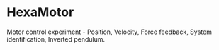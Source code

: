 # HexaMotor
Motor control experiment - Position, Velocity, Force feedback, System identification, Inverted pendulum.
